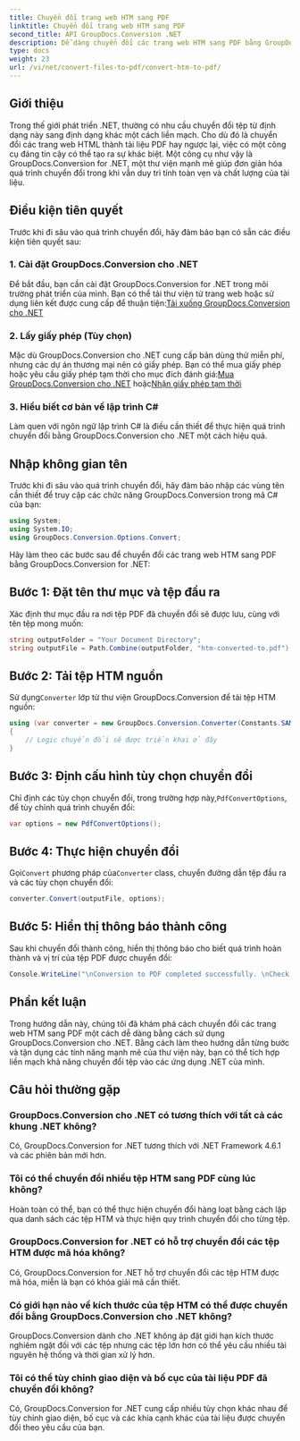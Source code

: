 ```yaml
---
title: Chuyển đổi trang web HTM sang PDF
linktitle: Chuyển đổi trang web HTM sang PDF
second_title: API GroupDocs.Conversion .NET
description: Dễ dàng chuyển đổi các trang web HTM sang PDF bằng GroupDocs.Conversion for .NET. Hãy làm theo hướng dẫn từng bước của chúng tôi để tích hợp liền mạch vào các ứng dụng .NET của bạn.
type: docs
weight: 23
url: /vi/net/convert-files-to-pdf/convert-htm-to-pdf/
---
```

## Giới thiệu
Trong thế giới phát triển .NET, thường có nhu cầu chuyển đổi tệp từ định dạng này sang định dạng khác một cách liền mạch. Cho dù đó là chuyển đổi các trang web HTML thành tài liệu PDF hay ngược lại, việc có một công cụ đáng tin cậy có thể tạo ra sự khác biệt. Một công cụ như vậy là GroupDocs.Conversion for .NET, một thư viện mạnh mẽ giúp đơn giản hóa quá trình chuyển đổi trong khi vẫn duy trì tính toàn vẹn và chất lượng của tài liệu.
## Điều kiện tiên quyết
Trước khi đi sâu vào quá trình chuyển đổi, hãy đảm bảo bạn có sẵn các điều kiện tiên quyết sau:
### 1. Cài đặt GroupDocs.Conversion cho .NET
 Để bắt đầu, bạn cần cài đặt GroupDocs.Conversion for .NET trong môi trường phát triển của mình. Bạn có thể tải thư viện từ trang web hoặc sử dụng liên kết được cung cấp để thuận tiện:[Tải xuống GroupDocs.Conversion cho .NET](https://releases.groupdocs.com/conversion/net/)
### 2. Lấy giấy phép (Tùy chọn)
 Mặc dù GroupDocs.Conversion cho .NET cung cấp bản dùng thử miễn phí, nhưng các dự án thương mại nên có giấy phép. Bạn có thể mua giấy phép hoặc yêu cầu giấy phép tạm thời cho mục đích đánh giá:[Mua GroupDocs.Conversion cho .NET](https://purchase.groupdocs.com/buy) hoặc[Nhận giấy phép tạm thời](https://purchase.groupdocs.com/temporary-license/)
### 3. Hiểu biết cơ bản về lập trình C#
Làm quen với ngôn ngữ lập trình C# là điều cần thiết để thực hiện quá trình chuyển đổi bằng GroupDocs.Conversion cho .NET một cách hiệu quả.

## Nhập không gian tên
Trước khi đi sâu vào quá trình chuyển đổi, hãy đảm bảo nhập các vùng tên cần thiết để truy cập các chức năng GroupDocs.Conversion trong mã C# của bạn:
```csharp
using System;
using System.IO;
using GroupDocs.Conversion.Options.Convert;
```

Hãy làm theo các bước sau để chuyển đổi các trang web HTM sang PDF bằng GroupDocs.Conversion for .NET:
## Bước 1: Đặt tên thư mục và tệp đầu ra
Xác định thư mục đầu ra nơi tệp PDF đã chuyển đổi sẽ được lưu, cùng với tên tệp mong muốn:
```csharp
string outputFolder = "Your Document Directory";
string outputFile = Path.Combine(outputFolder, "htm-converted-to.pdf");
```
## Bước 2: Tải tệp HTM nguồn
 Sử dụng`Converter` lớp từ thư viện GroupDocs.Conversion để tải tệp HTM nguồn:
```csharp
using (var converter = new GroupDocs.Conversion.Converter(Constants.SAMPLE_HTM))
{
    // Logic chuyển đổi sẽ được triển khai ở đây
}
```
## Bước 3: Định cấu hình tùy chọn chuyển đổi
 Chỉ định các tùy chọn chuyển đổi, trong trường hợp này,`PdfConvertOptions`, để tùy chỉnh quá trình chuyển đổi:
```csharp
var options = new PdfConvertOptions();
```
## Bước 4: Thực hiện chuyển đổi
 Gọi`Convert` phương pháp của`Converter` class, chuyển đường dẫn tệp đầu ra và các tùy chọn chuyển đổi:
```csharp
converter.Convert(outputFile, options);
```
## Bước 5: Hiển thị thông báo thành công
Sau khi chuyển đổi thành công, hiển thị thông báo cho biết quá trình hoàn thành và vị trí của tệp PDF được chuyển đổi:
```csharp
Console.WriteLine("\nConversion to PDF completed successfully. \nCheck output in {0}", outputFolder);
```

## Phần kết luận
Trong hướng dẫn này, chúng tôi đã khám phá cách chuyển đổi các trang web HTM sang PDF một cách dễ dàng bằng cách sử dụng GroupDocs.Conversion cho .NET. Bằng cách làm theo hướng dẫn từng bước và tận dụng các tính năng mạnh mẽ của thư viện này, bạn có thể tích hợp liền mạch khả năng chuyển đổi tệp vào các ứng dụng .NET của mình.
## Câu hỏi thường gặp
### GroupDocs.Conversion cho .NET có tương thích với tất cả các khung .NET không?
Có, GroupDocs.Conversion for .NET tương thích với .NET Framework 4.6.1 và các phiên bản mới hơn.
### Tôi có thể chuyển đổi nhiều tệp HTM sang PDF cùng lúc không?
Hoàn toàn có thể, bạn có thể thực hiện chuyển đổi hàng loạt bằng cách lặp qua danh sách các tệp HTM và thực hiện quy trình chuyển đổi cho từng tệp.
### GroupDocs.Conversion for .NET có hỗ trợ chuyển đổi các tệp HTM được mã hóa không?
Có, GroupDocs.Conversion for .NET hỗ trợ chuyển đổi các tệp HTM được mã hóa, miễn là bạn có khóa giải mã cần thiết.
### Có giới hạn nào về kích thước của tệp HTM có thể được chuyển đổi bằng GroupDocs.Conversion cho .NET không?
GroupDocs.Conversion dành cho .NET không áp đặt giới hạn kích thước nghiêm ngặt đối với các tệp nhưng các tệp lớn hơn có thể yêu cầu nhiều tài nguyên hệ thống và thời gian xử lý hơn.
### Tôi có thể tùy chỉnh giao diện và bố cục của tài liệu PDF đã chuyển đổi không?
Có, GroupDocs.Conversion for .NET cung cấp nhiều tùy chọn khác nhau để tùy chỉnh giao diện, bố cục và các khía cạnh khác của tài liệu được chuyển đổi theo yêu cầu của bạn.
